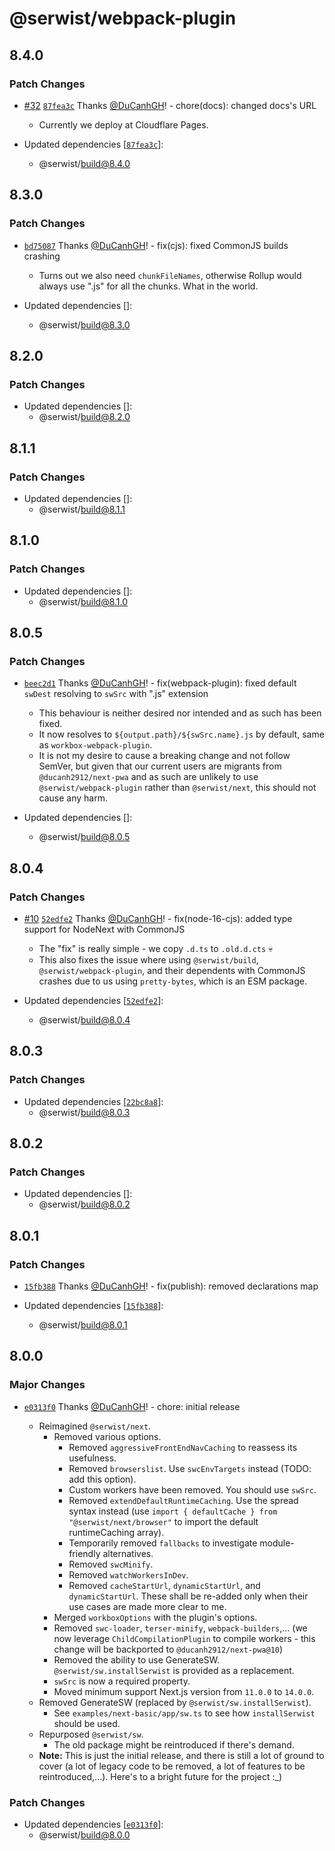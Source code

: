 # @serwist/webpack-plugin

## 8.4.0

### Patch Changes

- [#32](https://github.com/serwist/serwist/pull/32) [`87fea3c`](https://github.com/serwist/serwist/commit/87fea3c8ce51eab78404e64887b3840b9f633d9d) Thanks [@DuCanhGH](https://github.com/DuCanhGH)! - chore(docs): changed docs's URL

  - Currently we deploy at Cloudflare Pages.

- Updated dependencies [[`87fea3c`](https://github.com/serwist/serwist/commit/87fea3c8ce51eab78404e64887b3840b9f633d9d)]:
  - @serwist/build@8.4.0

## 8.3.0

### Patch Changes

- [`bd75087`](https://github.com/serwist/serwist/commit/bd7508722a50bc2191d24a1e6e55a835060ba350) Thanks [@DuCanhGH](https://github.com/DuCanhGH)! - fix(cjs): fixed CommonJS builds crashing

  - Turns out we also need `chunkFileNames`, otherwise Rollup would always use ".js" for all the chunks. What in the world.

- Updated dependencies []:
  - @serwist/build@8.3.0

## 8.2.0

### Patch Changes

- Updated dependencies []:
  - @serwist/build@8.2.0

## 8.1.1

### Patch Changes

- Updated dependencies []:
  - @serwist/build@8.1.1

## 8.1.0

### Patch Changes

- Updated dependencies []:
  - @serwist/build@8.1.0

## 8.0.5

### Patch Changes

- [`beec2d1`](https://github.com/serwist/serwist/commit/beec2d1d4bf1747acc15567e9accab68e37980cc) Thanks [@DuCanhGH](https://github.com/DuCanhGH)! - fix(webpack-plugin): fixed default `swDest` resolving to `swSrc` with ".js" extension

  - This behaviour is neither desired nor intended and as such has been fixed.
  - It now resolves to `${output.path}/${swSrc.name}.js` by default, same as `workbox-webpack-plugin`.
  - It is not my desire to cause a breaking change and not follow SemVer, but given that our current users are migrants from `@ducanh2912/next-pwa` and as such are unlikely to use `@serwist/webpack-plugin` rather than `@serwist/next`, this should not cause any harm.

- Updated dependencies []:
  - @serwist/build@8.0.5

## 8.0.4

### Patch Changes

- [#10](https://github.com/serwist/serwist/pull/10) [`52edfe2`](https://github.com/serwist/serwist/commit/52edfe2f9e4ff2007747dd038023dbc94af52698) Thanks [@DuCanhGH](https://github.com/DuCanhGH)! - fix(node-16-cjs): added type support for NodeNext with CommonJS

  - The "fix" is really simple - we copy `.d.ts` to `.old.d.cts` 💀
  - This also fixes the issue where using `@serwist/build`, `@serwist/webpack-plugin`, and their dependents with CommonJS crashes due to us using `pretty-bytes`, which is an ESM package.

- Updated dependencies [[`52edfe2`](https://github.com/serwist/serwist/commit/52edfe2f9e4ff2007747dd038023dbc94af52698)]:
  - @serwist/build@8.0.4

## 8.0.3

### Patch Changes

- Updated dependencies [[`22bc8a8`](https://github.com/serwist/serwist/commit/22bc8a86e14873d8fc335c3ea4db11f46e91aa07)]:
  - @serwist/build@8.0.3

## 8.0.2

### Patch Changes

- Updated dependencies []:
  - @serwist/build@8.0.2

## 8.0.1

### Patch Changes

- [`15fb388`](https://github.com/serwist/serwist/commit/15fb38839a5b3b06bdaa39994fba29b56d05b301) Thanks [@DuCanhGH](https://github.com/DuCanhGH)! - fix(publish): removed declarations map

- Updated dependencies [[`15fb388`](https://github.com/serwist/serwist/commit/15fb38839a5b3b06bdaa39994fba29b56d05b301)]:
  - @serwist/build@8.0.1

## 8.0.0

### Major Changes

- [`e0313f0`](https://github.com/serwist/serwist/commit/e0313f02f661a07ccbe9edc64e44e1af6136c73e) Thanks [@DuCanhGH](https://github.com/DuCanhGH)! - chore: initial release

  - Reimagined `@serwist/next`.
    - Removed various options.
      - Removed `aggressiveFrontEndNavCaching` to reassess its usefulness.
      - Removed `browserslist`. Use `swcEnvTargets` instead (TODO: add this option).
      - Custom workers have been removed. You should use `swSrc`.
      - Removed `extendDefaultRuntimeCaching`. Use the spread syntax instead (use `import { defaultCache } from "@serwist/next/browser"` to import the default runtimeCaching array).
      - Temporarily removed `fallbacks` to investigate module-friendly alternatives.
      - Removed `swcMinify`.
      - Removed `watchWorkersInDev`.
      - Removed `cacheStartUrl`, `dynamicStartUrl`, and `dynamicStartUrl`. These shall be re-added only when their use cases are made more clear to me.
    - Merged `workboxOptions` with the plugin's options.
    - Removed `swc-loader`, `terser-minify`, `webpack-builders`,... (we now leverage `ChildCompilationPlugin` to compile workers - this change will be backported to `@ducanh2912/next-pwa@10`)
    - Removed the ability to use GenerateSW. `@serwist/sw.installSerwist` is provided as a replacement.
    - `swSrc` is now a required property.
    - Moved minimum support Next.js version from `11.0.0` to `14.0.0`.
  - Removed GenerateSW (replaced by `@serwist/sw.installSerwist`).
    - See `examples/next-basic/app/sw.ts` to see how `installSerwist` should be used.
  - Repurposed `@serwist/sw`.
    - The old package might be reintroduced if there's demand.
  - **Note:** This is just the initial release, and there is still a lot of ground to cover (a lot of legacy code to be removed, a lot of features to be reintroduced,...). Here's to a bright future for the project :\_)

### Patch Changes

- Updated dependencies [[`e0313f0`](https://github.com/serwist/serwist/commit/e0313f02f661a07ccbe9edc64e44e1af6136c73e)]:
  - @serwist/build@8.0.0
